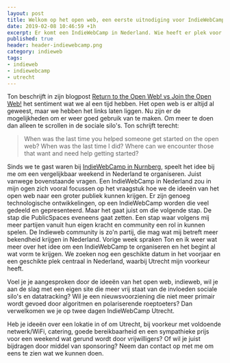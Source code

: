 ```yaml
---
layout: post
title: Welkom op het open web, een eerste uitnodiging voor IndieWebCamp Utrecht
date: 2019-02-08 10:46:59 +1h
excerpt: Er komt een IndieWebCamp in Nederland. Wie heeft er plek voor ons?
published: true
header: header-indiewebcamp.png
category: indieweb
tags: 
- indieweb
- indiewebcamp
- utrecht
---
```


Ton beschrijft in zijn blogpost [Return to the Open Web! vs Join the Open Web!](https://www.zylstra.org/blog/2019/02/return-to-the-open-web-vs-join-the-open-web/) het sentiment wat we al een tijd hebben. Het open web is er altijd al geweest, maar we hebben het links laten liggen. Nu zijn er de mogelijkheden om er weer goed gebruik van te maken. Om meer te doen dan alleen te scrollen in de sociale silo's.  Ton schrijft terecht:

> When was the last time you helped someone get started on the open web? When was the last time I did? Where can we encounter those that want and need help getting started?

Sinds we te gast waren bij [IndieWebCamp in Nurnberg](https://diggingthedigital.com/hacksessies/), speelt het idee bij me om een vergelijkbaar weekend in Nederland te organiseren. Juist vanwege bovenstaande vragen. Een IndieWebCamp in Nederland zou in mijn ogen zich vooral focussen op het vraagstuk hoe we de ideeën van het open web naar een groter publiek kunnen krijgen. Er zijn genoeg technologische ontwikkelingen, op een IndieWebCamp worden die veel gedeeld en gepresenteerd. Maar het gaat juist om die volgende stap. De stap die PublicSpaces eveneens gaat zetten. Een stap waar volgens mij meer partijen vanuit hun eigen kracht en community een rol in kunnen spelen. De Indieweb community is zo'n partij, die mag wat mij betreft meer bekendheid krijgen in Nederland. 
Vorige week spraken Ton en ik weer wat meer over het idee om een IndieWebCamp te organiseren en het begint al wat vorm te krijgen. We zoeken nog een geschikte datum in het voorjaar en een geschikte plek centraal in Nederland, waarbij Utrecht mijn voorkeur heeft.

Voel je je aangesproken door de ideeën van het open web, indieweb, wil je aan de slag met een eigen site die meer vrij staat van de invloeden sociale silo's en datatracking? Wil je een nieuwsvoorziening die niet meer primair wordt gevoed door algoritmen en polariserende roeptoeters? Dan verwelkomen we je op twee dagen IndieWebCamp Utrecht. 

Heb je ideeën over een lokatie in of om Utrecht, bij voorkeur met voldoende netwerk/WiFi, catering, goede bereikbaarheid en een sympathieke prijs voor een weekend wat gerund wordt door vrijwilligers? Of wil je juist bijdragen door middel van sponsoring? Neem dan contact op met me om eens te zien wat we kunnen doen. 

 